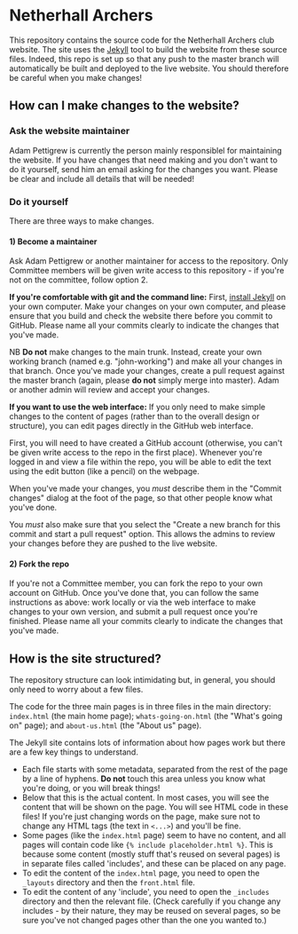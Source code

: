 # Netherhall Archers

This repository contains the source code for the Netherhall Archers club website. The site uses the [Jekyll](https://jekyllrb.com/) tool to build the website from these source files. Indeed, this repo is set up so that any push to the master branch will automatically be built and deployed to the live website. You should therefore be careful when you make changes!

## How can I make changes to the website?

### Ask the website maintainer

Adam Pettigrew is currently the person mainly responsiblel for maintaining the website. If you have changes that need making and you don't want to do it yourself, send him an email asking for the changes you want. Please be clear and include all details that will be needed!

### Do it yourself

There are three ways to make changes.

#### 1) Become a maintainer

Ask Adam Pettigrew or another maintainer for access to the repository. Only Committee members will be given write access to this repository - if you're not on the committee, follow option 2.

**If you're comfortable with git and the command line:** 
First, [install Jekyll](https://jekyllrb.com/docs/) on your own computer. Make your changes on your own computer, and please ensure that you build and check the website there before you commit to GitHub. Please name all your commits clearly to indicate the changes that you've made.

NB **Do not** make changes to the main trunk. Instead, create your own working branch (named e.g. "john-working") and make all your changes in that branch. Once you've made your changes, create a pull request against the master branch (again, please **do not** simply merge into master). Adam or another admin will review and accept your changes.

**If you want to use the web interface:**
If you only need to make simple changes to the content of pages (rather than to the overall design or structure), you can edit pages directly in the GitHub web interface.

First, you will need to have created a GitHub account (otherwise, you can't be given write access to the repo in the first place). Whenever you're logged in and view a file within the repo, you will be able to edit the text using the edit button (like a pencil) on the webpage.

When you've made your changes, you *must* describe them in the "Commit changes" dialog at the foot of the page, so that other people know what you've done.

You *must* also make sure that you select the "Create a new branch for this commit and start a pull request" option. This allows the admins to review your changes before they are pushed to the live website.

#### 2) Fork the repo

If you're not a Committee member, you can fork the repo to your own account on GitHub. Once you've done that, you can follow the same instructions as above: work locally or via the web interface to make changes to your own version, and submit a pull request once you're finished. Please name all your commits clearly to indicate the changes that you've made.

## How is the site structured?

The repository structure can look intimidating but, in general, you should only need to worry about a few files.

The code for the three main pages is in three files in the main directory: `index.html` (the main home page); `whats-going-on.html` (the "What's going on" page); and `about-us.html` (the "About us" page).

The Jekyll site contains lots of information about how pages work but there are a few key things to understand.

- Each file starts with some metadata, separated from the rest of the page by a line of hyphens. **Do not** touch this area unless you know what you're doing, or you will break things!
- Below that this is the actual content. In most cases, you will see the content that will be shown on the page. You will see HTML code in these files! If you're just changing words on the page, make sure not to change any HTML tags (the text in `<...>`) and you'll be fine.
- Some pages (like the `index.html` page) seem to have no content, and all pages will contain code like `{% include placeholder.html %}`. This is because some content (mostly stuff that's reused on several pages) is in separate files called 'includes', and these can be placed on any page.
- To edit the content of the `index.html` page, you need to open the `_layouts` directory and then the `front.html` file. 
- To edit the content of any 'include', you need to open the `_includes` directory and then the relevant file. (Check carefully if you change any includes - by their nature, they may be reused on several pages, so be sure you've not changed pages other than the one you wanted to.)
